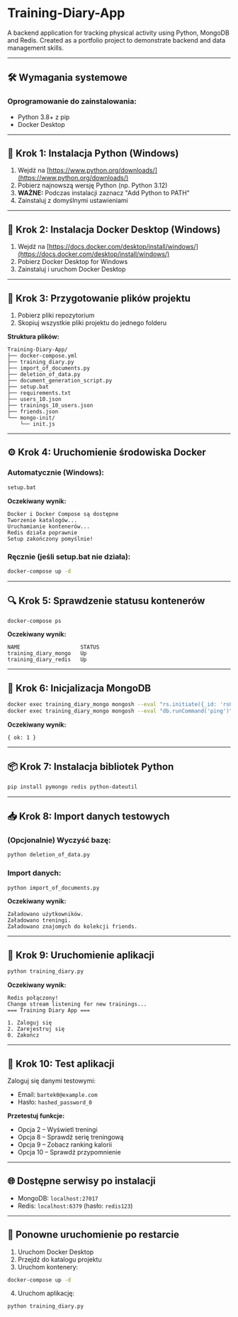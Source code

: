 # Training-Diary-App

A backend application for tracking physical activity using Python, MongoDB and Redis. Created as a portfolio project to demonstrate backend and data management skills.

---

## 🛠️ Wymagania systemowe

### Oprogramowanie do zainstalowania:
- Python 3.8+ z pip
- Docker Desktop

---

## 🔧 Krok 1: Instalacja Python (Windows)

1. Wejdź na [https://www.python.org/downloads/](https://www.python.org/downloads/)
2. Pobierz najnowszą wersję Python (np. Python 3.12)
3. **WAŻNE:** Podczas instalacji zaznacz "Add Python to PATH"
4. Zainstaluj z domyślnymi ustawieniami

---

## 🐳 Krok 2: Instalacja Docker Desktop (Windows)

1. Wejdź na [https://docs.docker.com/desktop/install/windows/](https://docs.docker.com/desktop/install/windows/)
2. Pobierz Docker Desktop for Windows
3. Zainstaluj i uruchom Docker Desktop

---

## 📁 Krok 3: Przygotowanie plików projektu

1. Pobierz pliki repozytorium
2. Skopiuj wszystkie pliki projektu do jednego folderu

**Struktura plików:**
```
Training-Diary-App/
├── docker-compose.yml
├── training_diary.py
├── import_of_documents.py
├── deletion_of_data.py
├── document_generation_script.py
├── setup.bat
├── requirements.txt
├── users_10.json
├── trainings_10_users.json
├── friends.json
└── mongo-init/
    └── init.js
```

---

## ⚙️ Krok 4: Uruchomienie środowiska Docker

### Automatycznie (Windows):
```bash
setup.bat
```

**Oczekiwany wynik:**
```
Docker i Docker Compose są dostępne
Tworzenie katalogów...
Uruchamianie kontenerów...
Redis działa poprawnie
Setup zakończony pomyślnie!
```

### Ręcznie (jeśli setup.bat nie działa):
```bash
docker-compose up -d
```

---

## 🔍 Krok 5: Sprawdzenie statusu kontenerów

```bash
docker-compose ps
```

**Oczekiwany wynik:**
```
NAME                   STATUS
training_diary_mongo   Up
training_diary_redis   Up
```

---

## 🧩 Krok 6: Inicjalizacja MongoDB

```bash
docker exec training_diary_mongo mongosh --eval "rs.initiate({_id: 'rs0', members: [{_id: 0, host: 'localhost:27017'}]})"
docker exec training_diary_mongo mongosh --eval "db.runCommand('ping')"
```

**Oczekiwany wynik:**
```
{ ok: 1 }
```

---

## 📦 Krok 7: Instalacja bibliotek Python

```bash
pip install pymongo redis python-dateutil
```

---

## 📥 Krok 8: Import danych testowych

### (Opcjonalnie) Wyczyść bazę:
```bash
python deletion_of_data.py
```

### Import danych:
```bash
python import_of_documents.py
```

**Oczekiwany wynik:**
```
Załadowano użytkowników.
Załadowano treningi.
Załadowano znajomych do kolekcji friends.
```

---

## 🚀 Krok 9: Uruchomienie aplikacji

```bash
python training_diary.py
```

**Oczekiwany wynik:**
```
Redis połączony!
Change stream listening for new trainings...
=== Training Diary App ===

1. Zaloguj się
2. Zarejestruj się
0. Zakończ
```

---

## 🧪 Krok 10: Test aplikacji

Zaloguj się danymi testowymi:

- Email: `bartek0@example.com`
- Hasło: `hashed_password_0`

**Przetestuj funkcje:**
- Opcja 2 – Wyświetl treningi
- Opcja 8 – Sprawdź serię treningową
- Opcja 9 – Zobacz ranking kalorii
- Opcja 10 – Sprawdź przypomnienie

---

## 🌐 Dostępne serwisy po instalacji

- MongoDB: `localhost:27017`
- Redis: `localhost:6379` (hasło: `redis123`)

---

## 🔁 Ponowne uruchomienie po restarcie

1. Uruchom Docker Desktop
2. Przejdź do katalogu projektu
3. Uruchom kontenery:
```bash
docker-compose up -d
```
4. Uruchom aplikację:
```bash
python training_diary.py
```
